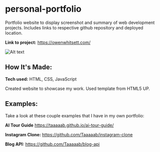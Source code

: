 # personal-portfolio

Portfolio website to display screenshot and summary of web development projects. Includes links to respective github repository and deployed location.

**Link to project:** https://owenwhitsett.com/

![Alt text](https://raw.githubusercontent.com/Taaaaab/personal-portfolio/main/images/portfolio.png 'Portfolio screenshot')

## How It's Made:

**Tech used:** HTML, CSS, JavaScript

Created website to showcase my work. Used template from HTML5 UP.

## Examples:

Take a look at these couple examples that I have in my own portfolio:

**AI Tour Guide** https://taaaaab.github.io/ai-tour-guide/

**Instagram Clone:** https://github.com/Taaaaab/instagram-clone

**Blog API:** https://github.com/Taaaaab/blog-api
